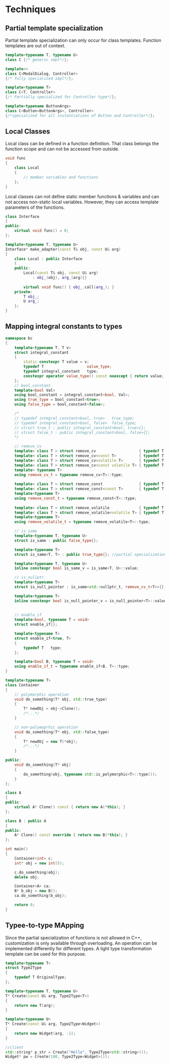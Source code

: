 # Techniques

## Partial template specialization
Partial template specialization can only occur for class templates. Function templates are out of context.

```cpp
template<typename T, typename U>
class C {/* generic impl*/};

template<>
class C<ModalDialog, Controller>
{/* fully specialized impl*/};

template<typename T>
class C<T, Controller>
{/* Partially specialized for Controller type*/};

template<typename ButtonArgs>
class C<Button<ButtonArgs>, Controller>
{/*specialized for all instantiations of Button and Controller*/};
```

## Local Classes
Local class can be defined in a function definition. That class belongs the function scope and can not be accessed from outside. 

```cpp
void func
{
    class Local
    {
        // member variables and functions
    };
}
```

Local classes can not define static member functions & variables and can not access non-static local variables.
However, they can access template parameters of the functions.
```cpp
class Interface
{
public:
    virtual void func() = 0;
};

template<typename T, typename U>
Interface* make_adapter(const T& obj, const U& arg)
{
    class Local : public Interface
    {
    public:
        Local(const T& obj, const U& arg)
            : obj_(obj), arg_(arg){}
        
        virtual void func() { obj_.call(arg_); }
    private:
        T obj_;
        U arg_;
    };
}
```

## Mapping integral constants to types
```cpp
namespace bc
{
    template<typename T, T v>
    struct integral_constant
    {
        static constexpr T value = v;
        typedef T                   value_type;
        typedef integral_constant   type;
        constexpr operator value_type() const noexcept { return value; }
    };
    // bool_constant
    template<bool Val>
    using bool_constant = integral_constant<bool, Val>;
    using true_type = bool_constant<true>;
    using false_type = bool_constant<false>;

    /*
    // typedef integral_constant<bool, true>   true_type;
    // typedef integral_constant<bool, false>  false_type;
    // struct true_t : public integral_constant<bool, true>{};
    // struct false_t : public integral_constant<bool, false>{};
    */

    // remove_cv
    template< class T > struct remove_cv                   { typedef T type; };
    template< class T > struct remove_cv<const T>          { typedef T type; };
    template< class T > struct remove_cv<volatile T>       { typedef T type; };
    template< class T > struct remove_cv<const volatile T> { typedef T type; };
    template< typename T>
    using remove_cv_t = typename remove_cv<T>::type;
    
    template< class T > struct remove_const                { typedef T type; };
    template< class T > struct remove_const<const T>       { typedef T type; };
    template<typename T>
    using remove_const_t = typename remove_const<T>::type;
    
    template< class T > struct remove_volatile             { typedef T type; };
    template< class T > struct remove_volatile<volatile T> { typedef T type; };
    template<typename T>
    using remove_volatile_t = typename remove_volatile<T>::type;

    // is_same
    template<typename T, typename U>
    struct is_same : public false_type{};

    template<typename T>
    struct is_same<T, T> : public true_type{}; //partial specialization

    template<typename T, typename U>
    inline constexpr bool is_same_v = is_same<T, U>::value;

    // is_nullptr
    template<typename T>
    struct is_null_pointer : is_same<std::nullptr_t, remove_cv_t<T>>{};

    template<typename T>
    inline constexpr bool is_null_pointer_v = is_null_pointer<T>::value;
   
    
    // enable_if
    template<bool, typename T = void>
    struct enable_if{};

    template<typename T>
    struct enable_if<true, T>
    {
        typedef T   type;
    };

    template<bool B, typename T = void>
    using enable_if_t = typename enable_if<B, T>::type;
}

template<typename T>
class Container
{
    // polymorphic operation
    void do_something(T* obj, std::true_type)
    {
        T* newObj = obj->Clone();
        /*...*/
    }

    // non-polymoprhic operation
    void do_something(T* obj, std::false_type)
    {
        T* newObj = new T(*obj);
        /*...*/
    }

public:
    void do_something(T* obj)
    {
        do_something(obj, typename std::is_polymorphic<T>::type());
    }
};

class A
{
public:
    virtual A* Clone() const { return new A(*this); }
};

class B : public A
{
public:
    A* Clone() const override { return new B(*this); }
};

int main()
{
    Container<int> c;
    int* obj = new int(5);

    c.do_something(obj);
    delete obj;

    Container<A> ca;
    B* b_obj = new B();
    ca.do_something(b_obj);

    return 0;
}
```

## Typee-to-type MApping
Since the partial specialization of functions is not allowed in C++, customization is only available through overloading. An operation can be implemented differently for different types. A light type transformation template can be used for this purpose.

```cpp
template<typename T>
struct Type2Type
{
    typedef T OriginalType;
};

template<typename T, typename U>
T* Create(const U& arg, Type2Type<T>)
{
    return new T(arg);
}

template<typename U>
T* Create(const U& arg, Type2Type<Widget>)
{
    return new Widget(arg, -1);
}

//client
std::string* p_str = Create("Hello", Type2Type<std::string>());
Widget* pw = Create(100, Type2Type<Widget>());
```